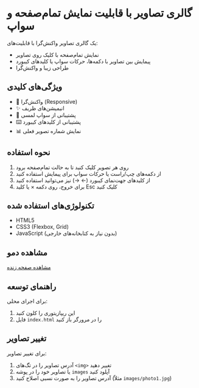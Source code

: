 # گالری تصاویر با قابلیت نمایش تمام‌صفحه و سواپ

یک گالری تصاویر واکنش‌گرا با قابلیت‌های:
- نمایش تمام‌صفحه با کلیک روی تصاویر
- پیمایش بین تصاویر با دکمه‌ها، حرکات سواپ یا کلیدهای کیبورد
- طراحی زیبا و واکنش‌گرا

## ویژگی‌های کلیدی
- 📱 واکنش‌گرا (Responsive)
- ✨ انیمیشن‌های ظریف
- 🔄 پشتیبانی از سواپ لمسی
- ⌨️ پشتیبانی از کلیدهای کیبورد
- 📊 نمایش شماره تصویر فعلی

## نحوه استفاده
1. روی هر تصویر کلیک کنید تا به حالت تمام‌صفحه برود
2. از دکمه‌های چپ/راست یا حرکات سواپ برای پیمایش استفاده کنید
3. از کلیدهای جهت‌نمای کیبورد (← →) نیز می‌توانید استفاده کنید
4. برای خروج، روی دکمه × یا کلید Esc کلیک کنید

## تکنولوژی‌های استفاده شده
- HTML5
- CSS3 (Flexbox, Grid)
- JavaScript (بدون نیاز به کتابخانه‌های خارجی)

## مشاهده دمو
[مشاهده صفحه زنده](https://Sobhan-SRZA.github.io/image-gallery/)

## راهنمای توسعه
برای اجرای محلی:
1. این ریپازیتوری را کلون کنید
2. فایل `index.html` را در مرورگر باز کنید

## تغییر تصاویر
برای تغییر تصاویر:
1. آدرس تصاویر را در تگ‌های `<img>` تغییر دهید
2. یا تصاویر خود را در پوشه `images` آپلود کنید
3. آدرس تصاویر را به صورت نسبی اصلاح کنید (مثلاً `images/photo1.jpg`)
